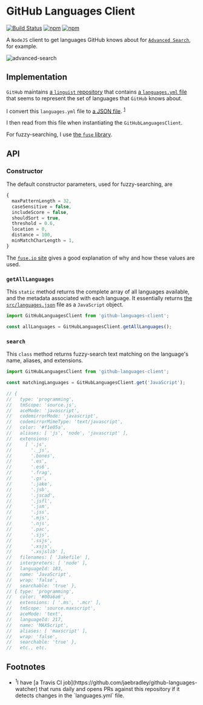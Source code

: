 # GitHub Languages Client

[![Build Status](https://travis-ci.org/jaebradley/github-languages-client.svg?branch=master)](https://travis-ci.org/jaebradley/github-languages-client)
[![npm](https://img.shields.io/npm/dt/github-languages-client.svg)](github-https://www.npmjs.com/package/github-languages-client-client)
[![npm](https://img.shields.io/npm/v/github-languages-client.svg)](https://www.npmjs.com/package/github-languages-client)

A `NodeJS` client to get languages GitHub knows about for [`Advanced Search`](https://github.com/search/advanced), for example.

![advanced-search](https://imgur.com/TYoc7Qy.png)

## Implementation

`GitHub` maintains [a `linguist` repository](https://github.com/github/linguist) that contains [a `languages.yml` file](https://raw.githubusercontent.com/github/linguist/master/lib/linguist/languages.yml) that seems to represent the set of languages that `GitHub` knows about.

I convert this `languages.yml` file to [a JSON file](~/src/languages.json). <sup>[1](#languages-job-footnote)</sup>

I then read from this file when instantiating the `GitHubLanguagesClient`.

For fuzzy-searching, I use [the `fuse` library](http://fusejs.io/).

## API

### Constructor

The default constructor parameters, used for fuzzy-searching, are

```javascript
{
  maxPatternLength = 32,
  caseSensitive = false,
  includeScore = false,
  shouldSort = true,
  threshold = 0.6,
  location = 0,
  distance = 100,
  minMatchCharLength = 1,
}
```

The [`fuse.io` site](http://fusejs.io/) gives a good explanation of why and how these values are used.

### `getAllLanguages`

This `static` method returns the complete array of all languages available, and the metadata associated with each language. It essentially returns [the `src/languages.json`](src/languages.json) file as a `JavaScript` object.

```javascript
import GitHubLanguagesClient from 'github-languages-client';

const allLanguages = GitHubLanguagesClient.getAllLanguages();
```

### `search`

This `class` method returns fuzzy-search text matching on the language's name, aliases, and extensions.

```javascript
import GitHubLanguagesClient from 'github-languages-client';

const matchingLanguages = GitHubLanguagesClient.get('JavaScript');

// {
//   type: 'programming',
//   tmScope: 'source.js',
//   aceMode: 'javascript',
//   codemirrorMode: 'javascript',
//   codemirrorMimeType: 'text/javascript',
//   color: '#f1e05a',
//   aliases: [ 'js', 'node', 'javascript' ],
//   extensions:
//     [ '.js',
//       '._js',
//       '.bones',
//       '.es',
//       '.es6',
//       '.frag',
//       '.gs',
//       '.jake',
//       '.jsb',
//       '.jscad',
//       '.jsfl',
//       '.jsm',
//       '.jss',
//       '.mjs',
//       '.njs',
//       '.pac',
//       '.sjs',
//       '.ssjs',
//       '.xsjs',
//       '.xsjslib' ],
//   filenames: [ 'Jakefile' ],
//   interpreters: [ 'node' ],
//   languageId: 183,
//   name: 'JavaScript',
//   wrap: 'false',
//   searchable: 'true' },
// { type: 'programming',
//   color: '#00a6a6',
//   extensions: [ '.ms', '.mcr' ],
//   tmScope: 'source.maxscript',
//   aceMode: 'text',
//   languageId: 217,
//   name: 'MAXScript',
//   aliases: [ 'maxscript' ],
//   wrap: 'false',
//   searchable: 'true' },
//   etc., etc.
```

## Footnotes

<ul>
  <li>
    <a name='languages-job-footnote'><sup>1</sup>I have [a Travis CI job](https://github.com/jaebradley/github-languages-watcher) that runs daily and opens PRs against this repository if it detects changes in the `languages.yml` file.</a>
  </li>
</ul>

